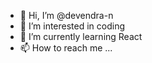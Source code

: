 - 👋 Hi, I’m @devendra-n
- 👀 I’m interested in coding
- 🌱 I’m currently learning React
- 📫 How to reach me ...

<!---
devendra-n/devendra-n is a ✨ special ✨ repository because its `README.md` (this file) appears on your GitHub profile.
You can click the Preview link to take a look at your changes.
--->
